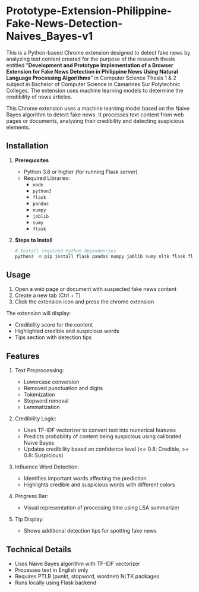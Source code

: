# Prototype-Extension-Philippine-Fake-News-Detection-Naives_Bayes-v1

This is a Python-based Chrome extension designed to detect fake news by analyzing text content created for the purpose of the research thesis entitled "**Development and Prototype Implementation of a Browser Extension for Fake News Detection in Philippine News Using Natural Language Processing Algorithms**" in Computer Science Thesis 1 & 2 subject in Bachelor of Computer Science in Camarines Sur Polytechnic Colleges. The extension uses machine learning models to determine the credibility of news articles.


This Chrome extension uses a machine learning model based on the Naive Bayes algorithm to detect fake news. It processes text content from web pages or documents, analyzing their credibility and detecting suspicious elements.



## Installation

1. **Prerequisites**
   - Python 3.8 or higher (for running Flask server)
   - Required Libraries:
     - `node`
     - `python3`
     - `flask`
     - `pandas`
     - `numpy`
     - `joblib`
     - `sumy`
     - `flask`

2. **Steps to Install**
   ```bash
   # Install required Python dependencies
   python3 -m pip install flask pandas numpy joblib sumy nltk flask flask-cors

## Usage

1. Open a web page or document with suspected fake news content
2. Create a new tab (Ctrl + T)
3. Click the extension icon and press the chrome extension

The extension will display:
- Credibility score for the content
- Highlighted credible and suspicious words
- Tips section with detection tips

## Features

1. Text Preprocessing: 
   - Lowercase conversion
   - Removed punctuation and digits
   - Tokenization
   - Stopword removal
   - Lemmatization

2. Credibility Logic:
   - Uses TF-IDF vectorizer to convert text into numerical features
   - Predicts probability of content being suspicious using calibrated Naive Bayes
   - Updates credibility based on confidence level (<= 0.8: Credible, >= 0.8: Suspicious)

3. Influence Word Detection:
   - Identifies important words affecting the prediction
   - Highlights credible and suspicious words with different colors

4. Progress Bar:
   - Visual representation of processing time using LSA summarizer

5. Tip Display:
   - Shows additional detection tips for spotting fake news

## Technical Details

* Uses Naive Bayes algorithm with TF-IDF vectorizer
* Processes text in English only
* Requires PTLB (punkt, stopword, wordnet) NLTK packages
* Runs locally using Flask backend



